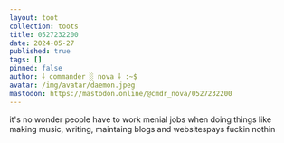 ```yaml
---
layout: toot
collection: toots
title: 0527232200
date: 2024-05-27
published: true
tags: []
pinned: false
author: ⸸ commander ░ nova ⸸ :~$
avatar: /img/avatar/daemon.jpeg
mastodon: https://mastodon.online/@cmdr_nova/0527232200
---
```


it's no wonder people have to work menial jobs when doing things like making music, writing, maintaing blogs and websitespays fuckin nothin

